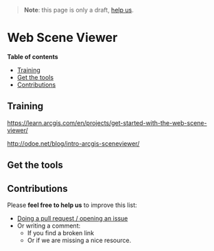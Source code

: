 > **Note**: this page is only a draft, [help us](#contributions).

# Web Scene Viewer
<!-- START doctoc generated TOC please keep comment here to allow auto update -->
<!-- DON'T EDIT THIS SECTION, INSTEAD RE-RUN doctoc TO UPDATE -->
**Table of contents**

- [Training](#training)
- [Get the tools](#get-the-tools)
- [Contributions](#contributions)

<!-- END doctoc generated TOC please keep comment here to allow auto update -->

## Training
https://learn.arcgis.com/en/projects/get-started-with-the-web-scene-viewer/

http://odoe.net/blog/intro-arcgis-sceneviewer/

## Get the tools

## Contributions
Please **feel free to help us** to improve this list:

* [Doing a pull request / opening an issue](https://github.com/hhkaos/awesome-arcgis#contributions)
* Or writing a comment:
  * If you find a broken link
  * Or if we are missing a nice resource.
